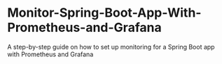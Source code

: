 # Monitor-Spring-Boot-App-With-Prometheus-and-Grafana
A step-by-step guide on how to set up monitoring for a Spring Boot app with Prometheus and Grafana
